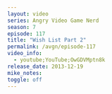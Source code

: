 ```yaml
---
layout: video
series: Angry Video Game Nerd
season: 7
episode: 117
title: "Wish List Part 2"
permalink: /avgn/episode-117
video_info:
  - youtube;YouTube;OwGDVMptn8k
release_date: 2013-12-19
mike_notes:
toggle: off
---
```

